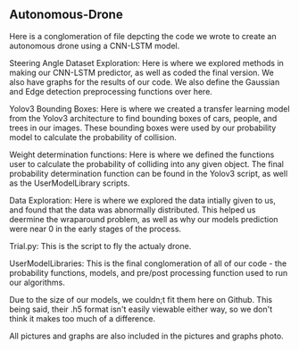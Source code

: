 ## Autonomous-Drone
Here is a conglomeration of file depcting the code we wrote to create an autonomous drone using a CNN-LSTM model. 

Steering Angle Dataset Exploration: Here is where we explored methods in making our CNN-LSTM predictor, as well as coded the final version. We also have graphs for the results of our code. We also define the Gaussian and Edge detection preprocessing functions over here.

Yolov3 Bounding Boxes: Here is where we created a transfer learning model from the Yolov3 architecture to find bounding boxes of cars, people, and trees in our images. These bounding boxes were used by our probability model to calculate the probability of collision.

Weight determination functions: Here is where we defined the functions user to calculate the probability of colliding into any given object. The final probability determination function can be found in the Yolov3 script, as well as the UserModelLibrary scripts.

Data Exploration: Here is where we explored the data intially given to us, and found that the data was abnormally distributed. This helped us deermine the wraparound problem, as well as why our models prediction were near 0 in the early stages of the process.

Trial.py: This is the script to fly the actualy drone.

UserModelLibraries: This is the final conglomeration of all of our code - the probability functions, models, and pre/post processing function used to run our algorithms.

Due to the size of our models, we couldn;t fit them here on Github. This being said, their .h5 format isn't easily viewable either way, so we don't think it makes too much of a difference.

All pictures and graphs are also included in the pictures and graphs photo.
